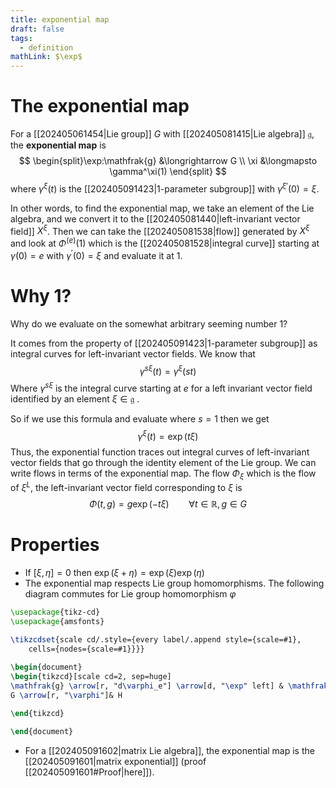 ```yaml
---
title: exponential map
draft: false
tags:
  - definition
mathLink: $\exp$
---
```

# The exponential map
For a [[202405061454|Lie group]] $G$ with [[202405081415|Lie algebra]] $\mathfrak{g}$, the **exponential map** is 
$$
\begin{split}\exp:\mathfrak{g} &\longrightarrow G \\
\xi &\longmapsto \gamma^\xi(1)
\end{split}
$$
where $\gamma^\xi(t)$ is the [[202405091423|1-parameter subgroup]] with ${\gamma^\xi}^\prime(0)=\xi$. 

In other words, to find the exponential map, we take an element of the Lie algebra, and we convert it to the [[202405081440|left-invariant vector field]] $X^\xi$. 
Then we can take the [[202405081538|flow]] generated by $X^\xi$ and look at $\Phi^{(e)}(1)$ which is the [[202405081528|integral curve]] starting at $\gamma(0) = e$ with $\gamma^\prime(0) = \xi$ and evaluate it at $1$. 

# Why 1?
Why do we evaluate on the somewhat arbitrary seeming number $1$? 

It comes from the property of [[202405091423|1-parameter subgroup]] as integral curves for left-invariant vector fields. 
We know that 
$$ \gamma^{s\xi}(t) = \gamma^\xi(st)$$
Where $\gamma^{s\xi}$ is the integral curve starting at $e$ for a left invariant vector field identified by an element $\xi \in \mathfrak{g}$ .

So if we use this formula and evaluate where $s=1$ then we get 
$$\gamma^\xi(t) = \exp(t\xi)$$
Thus, the exponential function traces out integral curves of left-invariant vector fields that go through the identity element of the Lie group. 
We can write flows in terms of the exponential map. 
The flow $\Phi_{\xi}$ which is the flow of $\xi^L$, the left-invariant vector field corresponding to $\xi$ is
$$\Phi(t,g) = g \exp(-t\xi) \qquad \forall t \in \mathbb{R}, g \in G$$

# Properties
- If $[\xi, \eta] = 0$ then $\exp(\xi + \eta) = \exp(\xi)\exp(\eta)$ 
- The exponential map respects Lie group homomorphisms. 
	The following diagram commutes for Lie group homomorphism $\varphi$
	
```tikz
\usepackage{tikz-cd}
\usepackage{amsfonts}

\tikzcdset{scale cd/.style={every label/.append style={scale=#1},
    cells={nodes={scale=#1}}}}
	
\begin{document}
\begin{tikzcd}[scale cd=2, sep=huge]
\mathfrak{g} \arrow[r, "d\varphi_e"] \arrow[d, "\exp" left] & \mathfrak{h} \arrow[d, "\exp"]\\
G \arrow[r, "\varphi"]& H 

\end{tikzcd}

\end{document}
```

- For a [[202405091602|matrix Lie algebra]], the exponential map is the [[202405091601|matrix exponential]] (proof [[202405091601#Proof|here]]). 
